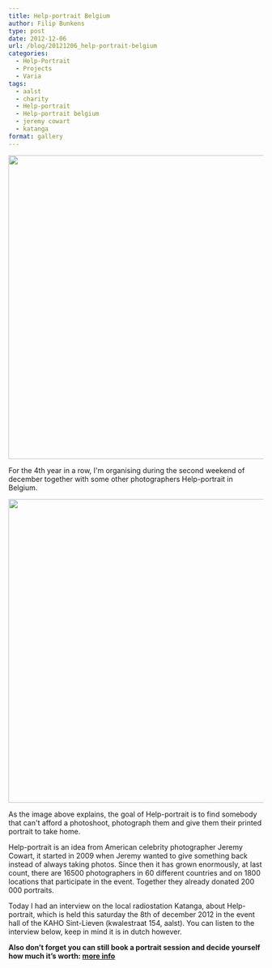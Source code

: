 ```yaml
---
title: Help-portrait Belgium
author: Filip Bunkens
type: post
date: 2012-12-06
url: /blog/20121206_help-portrait-belgium
categories:
  - Help-Portrait
  - Projects
  - Varia
tags:
  - aalst
  - charity
  - Help-portrait
  - Help-portrait belgium
  - jeremy cowart
  - katanga
format: gallery
---
```

[<img src="/wp-content/uploads/2012/12/H-P-LogoTM-vertical.jpg" alt="" title="H-P-LogoTM-vertical" width="600" class="alignnone size-full wp-image-523" />][1]

For the 4th year in a row, I'm organising during the second weekend of december together with some other photographers Help-portrait in Belgium.

[<img src="/wp-content/uploads/2012/12/homepage-idea.jpg" alt="" title="homepage-idea" width="600" class="alignnone size-full wp-image-524" />][2]

As the image above explains, the goal of Help-portrait is to find somebody that can't afford a photoshoot, photograph them and give them their printed portrait to take home.

Help-portrait is an idea from American celebrity photographer Jeremy Cowart, it started in 2009 when Jeremy wanted to give something back instead of always taking photos. Since then it has grown enormously, at last count, there are 16500 photographers in 60 different countries and on 1800 locations that participate in the event. Together they already donated 200 000 portraits.

Today I had an interview on the local radiostation Katanga, about Help-portrait, which is held this saturday the 8th of december 2012 in the event hall of the KAHO Sint-Lieven (kwalestraat 154, aalst). You can listen to the interview below, keep in mind it is in dutch however.



**Also don’t forget you can still book a portrait session and decide yourself how much it’s worth: <a href="http://www.pitslamp.com/blog/20121122_i-shoot-you-decide" title="I shoot, you decide | PitsLamp Photography" rel="me">more info</a>**

 [1]: /wp-content/uploads/2012/12/H-P-LogoTM-vertical.jpg
 [2]: /wp-content/uploads/2012/12/homepage-idea.jpg